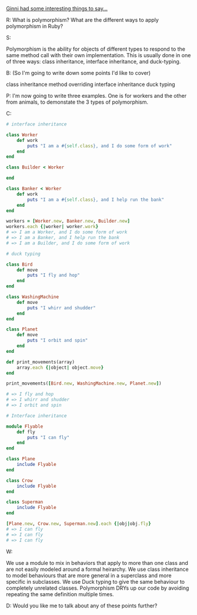 [Ginni had some interesting things to say...](https://github.com/gcpinckert/rb120_rb129/blob/main/study_guide/example_code/polymorphism.rb)

R: What is polymorphism? What are the different ways to apply polymorphism in Ruby?

S:

Polymorphism is the ability for objects of different types to respond to the same method call with their own implementation. This is usually done in one of three ways: class inheritance, interface inheritance, and duck-typing.

B: (So I'm going to write down some points I'd like to cover)

class inheritance 
method overriding
interface inheritance
duck typing

P: I'm now going to write three examples. One is for workers and the other from animals, to demonstate the 3 types of polymorphism.

C:
``` Ruby
# interface inheritance

class Worker
	def work
		puts "I am a #{self.class}, and I do some form of work"
	end
end

class Builder < Worker

end

class Banker < Worker
	def work
		puts "I am a #{self.class}, and I help run the bank"
	end
end

workers = [Worker.new, Banker.new, Builder.new]
workers.each {|worker| worker.work}
# => I am a Worker, and I do some form of work
# => I am a Banker, and I help run the bank
# => I am a Builder, and I do some form of work

# duck typing

class Bird
	def move
		puts "I fly and hop"
	end
end

class WashingMachine
	def move
		puts "I whirr and shudder"
	end
end

class Planet
	def move
		puts "I orbit and spin"
	end
end

def print_movements(array)
	array.each {|object| object.move}
end

print_movements([Bird.new, WashingMachine.new, Planet.new]) 

# => I fly and hop
# => I whirr and shudder
# => I orbit and spin

# Interface inheritance

module Flyable
	def fly
		puts "I can fly"
	end
end

class Plane
	include Flyable
end

class Crow
	include Flyable
end

class Superman
	include Flyable
end

[Plane.new, Crow.new, Superman.new].each {|obj|obj.fly}
# => I can fly
# => I can fly
# => I can fly
```

W: 

We use a module to mix in behaviors that apply to more than one class and are not easily modeled around a formal heirarchy.
We use class inheritance to model behaviours that are more general in a superclass and more specific in subclasses.
We use Duck typing to give the same behaviour to completely unrelated classes. 
Polymorphism DRYs up our code by avoiding repeating the same definition multiple times.


D: Would you like me to talk about any of these points further?
